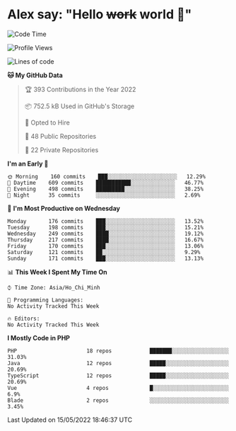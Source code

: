 # Alex say: "Hello ~~work~~ world 🐾"

<!--START_SECTION:waka-->
![Code Time](http://img.shields.io/badge/Code%20Time-0%20secs-blue)

![Profile Views](http://img.shields.io/badge/Profile%20Views-9-blue)

![Lines of code](https://img.shields.io/badge/From%20Hello%20World%20I%27ve%20Written-647%20Thousand%20lines%20of%20code-blue)

**🐱 My GitHub Data** 

> 🏆 393 Contributions in the Year 2022
 > 
> 📦 752.5 kB Used in GitHub's Storage 
 > 
> 💼 Opted to Hire
 > 
> 📜 48 Public Repositories 
 > 
> 🔑 22 Private Repositories  
 > 
**I'm an Early 🐤** 

```text
🌞 Morning    160 commits    ███░░░░░░░░░░░░░░░░░░░░░░   12.29% 
🌆 Daytime    609 commits    ███████████░░░░░░░░░░░░░░   46.77% 
🌃 Evening    498 commits    █████████░░░░░░░░░░░░░░░░   38.25% 
🌙 Night      35 commits     ░░░░░░░░░░░░░░░░░░░░░░░░░   2.69%

```
📅 **I'm Most Productive on Wednesday** 

```text
Monday       176 commits    ███░░░░░░░░░░░░░░░░░░░░░░   13.52% 
Tuesday      198 commits    ███░░░░░░░░░░░░░░░░░░░░░░   15.21% 
Wednesday    249 commits    ████░░░░░░░░░░░░░░░░░░░░░   19.12% 
Thursday     217 commits    ████░░░░░░░░░░░░░░░░░░░░░   16.67% 
Friday       170 commits    ███░░░░░░░░░░░░░░░░░░░░░░   13.06% 
Saturday     121 commits    ██░░░░░░░░░░░░░░░░░░░░░░░   9.29% 
Sunday       171 commits    ███░░░░░░░░░░░░░░░░░░░░░░   13.13%

```


📊 **This Week I Spent My Time On** 

```text
⌚︎ Time Zone: Asia/Ho_Chi_Minh

💬 Programming Languages: 
No Activity Tracked This Week

🔥 Editors: 
No Activity Tracked This Week

```

**I Mostly Code in PHP** 

```text
PHP                      18 repos            ███████░░░░░░░░░░░░░░░░░░   31.03% 
Java                     12 repos            █████░░░░░░░░░░░░░░░░░░░░   20.69% 
TypeScript               12 repos            █████░░░░░░░░░░░░░░░░░░░░   20.69% 
Vue                      4 repos             █░░░░░░░░░░░░░░░░░░░░░░░░   6.9% 
Blade                    2 repos             ░░░░░░░░░░░░░░░░░░░░░░░░░   3.45%

```



 Last Updated on 15/05/2022 18:46:37 UTC
<!--END_SECTION:waka-->
